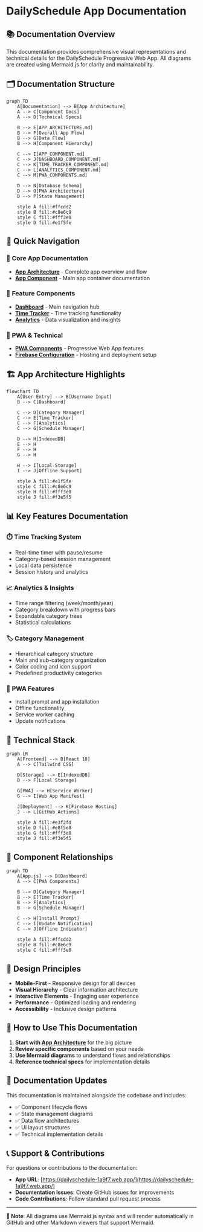 # DailySchedule App Documentation

## 📚 Documentation Overview

This documentation provides comprehensive visual representations and technical details for the DailySchedule Progressive Web App. All diagrams are created using Mermaid.js for clarity and maintainability.

## 🗂️ Documentation Structure

```mermaid
graph TD
    A[Documentation] --> B[App Architecture]
    A --> C[Component Docs]
    A --> D[Technical Specs]

    B --> E[APP_ARCHITECTURE.md]
    B --> F[Overall App Flow]
    B --> G[Data Flow]
    B --> H[Component Hierarchy]

    C --> I[APP_COMPONENT.md]
    C --> J[DASHBOARD_COMPONENT.md]
    C --> K[TIME_TRACKER_COMPONENT.md]
    C --> L[ANALYTICS_COMPONENT.md]
    C --> M[PWA_COMPONENTS.md]

    D --> N[Database Schema]
    D --> O[PWA Architecture]
    D --> P[State Management]

    style A fill:#ffcdd2
    style B fill:#c8e6c9
    style C fill:#fff3e0
    style D fill:#e1f5fe
```

## 🚀 Quick Navigation

### 📱 **Core App Documentation**

- **[App Architecture](APP_ARCHITECTURE.md)** - Complete app overview and flow
- **[App Component](components/APP_COMPONENT.md)** - Main app container documentation

### 🎯 **Feature Components**

- **[Dashboard](components/DASHBOARD_COMPONENT.md)** - Main navigation hub
- **[Time Tracker](components/TIME_TRACKER_COMPONENT.md)** - Time tracking functionality
- **[Analytics](components/ANALYTICS_COMPONENT.md)** - Data visualization and insights

### 🔧 **PWA & Technical**

- **[PWA Components](components/PWA_COMPONENTS.md)** - Progressive Web App features
- **[Firebase Configuration](firebase_datastore.md)** - Hosting and deployment setup

## 🏗️ App Architecture Highlights

```mermaid
flowchart TD
    A[User Entry] --> B[Username Input]
    B --> C[Dashboard]

    C --> D[Category Manager]
    C --> E[Time Tracker]
    C --> F[Analytics]
    C --> G[Schedule Manager]

    D --> H[IndexedDB]
    E --> H
    F --> H
    G --> H

    H --> I[Local Storage]
    I --> J[Offline Support]

    style A fill:#e1f5fe
    style C fill:#c8e6c9
    style H fill:#fff3e0
    style J fill:#f3e5f5
```

## 📊 Key Features Documentation

### ⏱️ **Time Tracking System**

- Real-time timer with pause/resume
- Category-based session management
- Local data persistence
- Session history and analytics

### 📈 **Analytics & Insights**

- Time range filtering (week/month/year)
- Category breakdown with progress bars
- Expandable category trees
- Statistical calculations

### 🏷️ **Category Management**

- Hierarchical category structure
- Main and sub-category organization
- Color coding and icon support
- Predefined productivity categories

### 📱 **PWA Features**

- Install prompt and app installation
- Offline functionality
- Service worker caching
- Update notifications

## 🔧 Technical Stack

```mermaid
graph LR
    A[Frontend] --> B[React 18]
    A --> C[Tailwind CSS]

    D[Storage] --> E[IndexedDB]
    D --> F[Local Storage]

    G[PWA] --> H[Service Worker]
    G --> I[Web App Manifest]

    J[Deployment] --> K[Firebase Hosting]
    J --> L[GitHub Actions]

    style A fill:#e3f2fd
    style D fill:#e8f5e8
    style G fill:#fff3e0
    style J fill:#f3e5f5
```

## 📱 Component Relationships

```mermaid
graph TD
    A[App.js] --> B[Dashboard]
    A --> C[PWA Components]

    B --> D[Category Manager]
    B --> E[Time Tracker]
    B --> F[Analytics]
    B --> G[Schedule Manager]

    C --> H[Install Prompt]
    C --> I[Update Notification]
    C --> J[Offline Indicator]

    style A fill:#ffcdd2
    style B fill:#c8e6c9
    style C fill:#fff3e0
```

## 🎨 Design Principles

- **Mobile-First** - Responsive design for all devices
- **Visual Hierarchy** - Clear information architecture
- **Interactive Elements** - Engaging user experience
- **Performance** - Optimized loading and rendering
- **Accessibility** - Inclusive design patterns

## 📖 How to Use This Documentation

1. **Start with [App Architecture](APP_ARCHITECTURE.md)** for the big picture
2. **Review specific components** based on your needs
3. **Use Mermaid diagrams** to understand flows and relationships
4. **Reference technical specs** for implementation details

## 🔄 Documentation Updates

This documentation is maintained alongside the codebase and includes:

- ✅ Component lifecycle flows
- ✅ State management diagrams
- ✅ Data flow architectures
- ✅ UI layout structures
- ✅ Technical implementation details

## 📞 Support & Contributions

For questions or contributions to the documentation:

- **App URL**: [https://dailyschedule-1a9f7.web.app/](https://dailyschedule-1a9f7.web.app/)
- **Documentation Issues**: Create GitHub issues for improvements
- **Code Contributions**: Follow standard pull request process

---

**📝 Note**: All diagrams use Mermaid.js syntax and will render automatically in GitHub and other Markdown viewers that support Mermaid.
